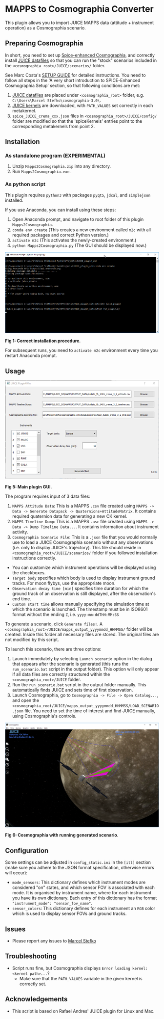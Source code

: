 # MAPPS to Cosmographia Converter

This plugin allows you to import JUICE MAPPS data (attitude + instrument operation) as a Cosmographia scenario.

## Preparing Cosmographia
In short, you need to set up [Spice-enhanced Cosmographia](https://www.cosmos.esa.int/web/spice/cosmographia),
and correctly install [JUICE datafiles](ftp://spiftp.esac.esa.int/cosmographia/missions/) so that you can run
the "stock" scenarios included in the `<cosmographia_root>/JUICE/scenarios/` folder.

See Marc Costa's [SETUP GUIDE](ftp://spiftp.esac.esa.int/cosmographia/missions/aareadme.txt) for detailed instructions.
You need to follow all steps in the 'A very short introduction to SPICE-Enhanced Cosmographia Setup' section,
so that following conditions are met:
 1. [JUICE datafiles](ftp://spiftp.esac.esa.int/cosmographia/missions/) are placed under `<cosmographia_root>` folder, e.g. `C:\Users\Marcel Stefko\cosmographia-3.0\`.
 2. [JUICE kernels](ftp://spiftp.esac.esa.int/data/SPICE/JUICE/misc/release_notes/juice_ftp_160.txt) are downloaded, with `PATH_VALUES` set correctly in each metakernel.
 3. `spice_JUICE_crema_xxx.json` files in `<cosmographia_root>/JUICE/config/` folder are modified so that the 'spiceKernels' entries point to the corresponding metakernels
 from point 2.

## Installation
### As standalone program (EXPERIMENTAL)
 1. Unzip `Mapps2Cosmographia.zip` into any directory.
 2. Run `Mapps2Cosmographia.exe`.

### As python script
This plugin requires `python3` with packages `pyqt5`, `jdcal`, and `simplejson` installed.

If you use Anaconda, you can install using these steps:

 1. Open Anaconda prompt, and navigate to root folder of this plugin `Mapps2Cosmographia`.
 2. `conda env create` (This creates a new environment called `m2c` with all
 required packages and correct Python version.)
 3. `activate m2c` (This activates the newly-created environment.)
 4. `python Mapps2Cosmographia.py` (The GUI should be displayed now.)
 
![](doc/img/installation.png)

**Fig 1: Correct installation procedure.**

For subsequent runs, you need to `activate m2c` environment every time you restart Anaconda prompt.


## Usage

![](doc/img/plugin_gui.png)

**Fig 5: Main plugin GUI.**

The program requires input of 3 data files:

 1. `MAPPS Attitude Data`: This is a MAPPS `.csv` file created using 
`MAPPS -> Data -> Generate Datapack -> Quaternions+AttitudeMatrix`. It contains
required quaternion data for generating a new CK kernel.
 2. `MAPPS Timeline Dump`: This is a MAPPS `.asc` file created using
`MAPPS -> Data -> Dump Timeline Data...`. It contains information about instrument
activity.
 3. `Cosmographia Scenario File`: This is a `.json` file that you would normally use to load
a JUICE Cosmographia scenario without any observations (i.e. only to display JUICE's trajectory).
This file should reside in `<cosmographia_root>/JUICE/scenarios/` folder if you followed installation
instructions correctly.

 
 - You can customize which instrument operations will be displayed using the checkboxes.
 - `Target body` specifies which body is used to display instrument ground tracks. For moon flybys,
use the appropriate moon.
 - `Observation decay time [min]` specifies time duration for which 
 the ground track of an observation
 is still displayed, after the observation's end time.
 - `Custom start time` allows manually specifying the simulation time at which the scenario is launched.
 The timestamp must be in ISO8601 format without the ending `Z`, i.e. `yyyy-mm-ddTHH:MM:SS`

To generate a scenario, click `Generate files!`. A `<cosmographia_root>/JUICE/mapps_output_yyyymmdd_HHMMSS/`
folder will be created. Inside this folder all necessary files are stored. The original
files are not modified by this script.

To launch this scenario, there are three options:

 1. Launch immediately by selecting `Launch scenario` option in the dialog that appears after
 the scenario is generated (this runs the `run_scenario.bat` script in the output folder). This option will only
 appear if all data files are correctly structured within the `<cosmographia_root>/JUICE` folder.
 2. Run the `run_scenario.bat` script in the output folder manually. This automatically finds JUICE and sets time of first observation.
 3. Launch Cosmographia, go to `Cosmographia -> File -> Open Catalog...`, and open the `<cosmographia_root/JUICE/mapps_output_yyyymmdd_HHMMSS/LOAD_SCENARIO.json`
file. You need to set the time of interest and find JUICE manually, using Cosmographia's controls.

![](doc/img/cosmographia.png)

**Fig 6: Cosmographia with running generated scenario.**

## Configuration
Some settings can be adjusted in `config_static.ini` in the `[itl]` section (make sure you adhere to the JSON format specification, otherwise errors will occur):

- `mode_sensors`: This dictionary defines which instrument modes are considered "on" states, and which
sensor FOV is associated with each mode. It is organised by instrument name, where for each instrument you have its own dictionary. Each entry of this dictionary has the format `"instrument_mode": "sensor_fov_name"`.
- `sensor_colors`: This dictionary defines for each instrument an `RGB` color which is used to display
sensor FOVs and ground tracks.

## Issues
- Please report any issues to [Marcel Stefko](mailto:marcel.stefko@esa.int)

## Troubleshooting
- Script runs fine, but Cosmographia displays `Error loading kernel: <kernel path>...`?
    - Make sure that the `PATH_VALUES` variable in the given kernel is correctly set.

## Acknowledgements
- This script is based on Rafael Andres' JUICE plugin for Linux and Mac.
